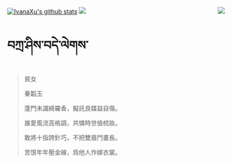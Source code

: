 [![IvanaXu's github stats](https://github-readme-stats.vercel.app/api?username=IvanaXu&show_icons=true&theme=vue-dark)](https://github.com/anuraghazra/github-readme-stats)
<img align="right" src="https://github-readme-stats.vercel.app/api/top-langs/?username=IvanaXu&langs_count=7&theme=graywhite" />
<img src="https://github-readme-stats.vercel.app/api/wakatime?username=IvanaXu&layout=compact&langs_count=6&theme=vue-dark&&custom_title=Programming Times(Jul 29 2021-)" />
# བཀྲ་ཤིས་བདེ་ལེགས་
> 貧女
> 
> 秦韜玉
> 
> 蓬門未識綺羅香，擬託良媒益自傷。
> 
> 誰愛風流高格調，共憐時世儉梳妝。
> 
> 敢將十指誇針巧，不把雙眉鬥畫長。
> 
> 苦恨年年壓金線，爲他人作嫁衣裳。
>